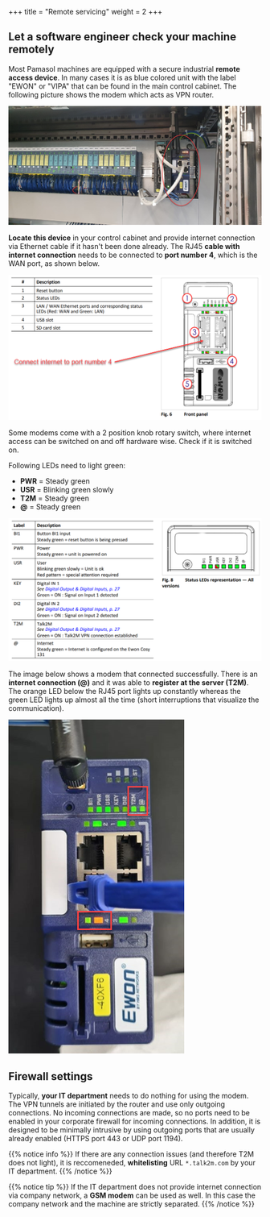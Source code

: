 +++
title = "Remote servicing"
weight = 2
+++

## Let a software engineer check your machine remotely

Most Pamasol machines are equipped with a secure industrial **remote access device**. In many cases it is as blue colored unit with the label "EWON" or "VIPA" that can be found in the main control cabinet. The following picture shows the modem which acts as VPN router.

![Industrial modem](images/ewon_industrial_modem.en.png)

**Locate this device** in your control cabinet and provide internet connection via Ethernet cable if it hasn't been done already. The RJ45 **cable with internet connection** needs to be connected to **port number 4**, which is the WAN port, as shown below.

![Front side view](images/ewon_front_side.en.png)

Some modems come with a 2 position knob rotary switch, where internet access can be switched on and off hardware wise. Check if it is switched on.

Following LEDs need to light green:

* **PWR** = Steady green
* **USR** = Blinking green slowly
* **T2M** = Steady green
* **@**   = Steady green

![Status LEDs general](images/ewon_status_leds_general.en.png)

The image below shows a modem that connected successfully. There is an **internet connection (@)** and it was able to **register at the server (T2M)**. The orange LED below the RJ45 port lights up constantly whereas the green LED lights up almost all the time (short interruptions that visualize the communication).

![Connected modem](images/ewon_modem_connected_to_server.en.png)

## Firewall settings

Typically, **your IT department** needs to do nothing for using the modem. The VPN tunnels are initiated by the router and use only outgoing connections. No incoming connections are made, so no ports need to be enabled in your corporate firewall for incoming connections. In addition, it is designed to be minimally intrusive by using outgoing ports that are usually already enabled (HTTPS port 443 or UDP port 1194).

{{% notice info %}}
If there are any connection  issues (and therefore T2M does not light), it is reccomeneded, **whitelisting** URL `*.talk2m.com` by your IT department.
{{% /notice %}}

{{% notice tip %}}
If the IT department does not provide internet connection via company network, a **GSM modem** can be used as well. In this case the company network and the machine are strictly separated.
{{% /notice %}}
